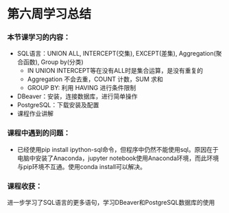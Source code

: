 # 第六周学习总结
### 本节课学习的内容：
- SQL语言：UNION ALL, INTERCEPT(交集), EXCEPT(差集), Aggregation(聚合函数), Group by(分类)
	- IN UNION INTERCEPT等在没有ALL时是集合运算，是没有重复的
	- Aggregation 不会去重，COUNT 计数，SUM 求和
	- GROUP BY: 利用 HAVING 进行条件限制
- DBeaver：安装，连接数据库，进行简单操作
- PostgreSQL：下载安装及配置
- 课程作业讲解

### 课程中遇到的问题：
- 已经使用pip install ipython-sql命令，但程序中仍然不能使用sql。原因在于电脑中安装了Anaconda，jupyter notebook使用Anaconda环境，而此环境与pip环境不互通。使用conda install可以解决。

### 课程收获：
进一步学习了SQL语言的更多语句，学习DBeaver和PostgreSQL数据库的使用